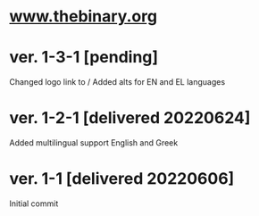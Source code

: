 # www.thebinary.org

# ver. 1-3-1 [pending]

Changed logo link to /
Added alts for EN and EL languages

# ver. 1-2-1 [delivered 20220624]

Added multilingual support English and Greek

# ver. 1-1 [delivered 20220606]

Initial commit

